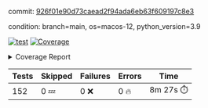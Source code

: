 commit: [926f01e90d73caead2f94ada6eb63f609197c8e3](https://github.com/rcmdnk/homebrew-file/tree/926f01e90d73caead2f94ada6eb63f609197c8e3)

condition: branch=main, os=macos-12, python_version=3.9

[![test](https://github.com/rcmdnk/homebrew-file/actions/workflows/test.yml/badge.svg)](https://github.com/rcmdnk/homebrew-file/actions/runs/6081185521)
<a href="https://github.com/rcmdnk/homebrew-file/blob/926f01e90d73caead2f94ada6eb63f609197c8e3/README.md"><img alt="Coverage" src="https://img.shields.io/badge/Coverage-54%25-orange.svg" /></a><details><summary>Coverage Report </summary><table><tr><th>File</th><th>Stmts</th><th>Miss</th><th>Cover</th><th>Missing</th></tr><tbody><tr><td colspan="5"><b>bin</b></td></tr><tr><td>&nbsp; &nbsp;<a href="https://github.com/rcmdnk/homebrew-file/blob/926f01e90d73caead2f94ada6eb63f609197c8e3/bin/brew-file">brew-file</a></td><td>1884</td><td>861</td><td>54%</td><td><a href="https://github.com/rcmdnk/homebrew-file/blob/926f01e90d73caead2f94ada6eb63f609197c8e3/bin/brew-file#L43-L58">43&ndash;58</a>, <a href="https://github.com/rcmdnk/homebrew-file/blob/926f01e90d73caead2f94ada6eb63f609197c8e3/bin/brew-file#L63-L65">63&ndash;65</a>, <a href="https://github.com/rcmdnk/homebrew-file/blob/926f01e90d73caead2f94ada6eb63f609197c8e3/bin/brew-file#L158">158</a>, <a href="https://github.com/rcmdnk/homebrew-file/blob/926f01e90d73caead2f94ada6eb63f609197c8e3/bin/brew-file#L273">273</a>, <a href="https://github.com/rcmdnk/homebrew-file/blob/926f01e90d73caead2f94ada6eb63f609197c8e3/bin/brew-file#L292">292</a>, <a href="https://github.com/rcmdnk/homebrew-file/blob/926f01e90d73caead2f94ada6eb63f609197c8e3/bin/brew-file#L357">357</a>, <a href="https://github.com/rcmdnk/homebrew-file/blob/926f01e90d73caead2f94ada6eb63f609197c8e3/bin/brew-file#L360-L363">360&ndash;363</a>, <a href="https://github.com/rcmdnk/homebrew-file/blob/926f01e90d73caead2f94ada6eb63f609197c8e3/bin/brew-file#L377-L382">377&ndash;382</a>, <a href="https://github.com/rcmdnk/homebrew-file/blob/926f01e90d73caead2f94ada6eb63f609197c8e3/bin/brew-file#L420-L425">420&ndash;425</a>, <a href="https://github.com/rcmdnk/homebrew-file/blob/926f01e90d73caead2f94ada6eb63f609197c8e3/bin/brew-file#L437">437</a>, <a href="https://github.com/rcmdnk/homebrew-file/blob/926f01e90d73caead2f94ada6eb63f609197c8e3/bin/brew-file#L440">440</a>, <a href="https://github.com/rcmdnk/homebrew-file/blob/926f01e90d73caead2f94ada6eb63f609197c8e3/bin/brew-file#L645">645</a>, <a href="https://github.com/rcmdnk/homebrew-file/blob/926f01e90d73caead2f94ada6eb63f609197c8e3/bin/brew-file#L647">647</a>, <a href="https://github.com/rcmdnk/homebrew-file/blob/926f01e90d73caead2f94ada6eb63f609197c8e3/bin/brew-file#L649">649</a>, <a href="https://github.com/rcmdnk/homebrew-file/blob/926f01e90d73caead2f94ada6eb63f609197c8e3/bin/brew-file#L666-L670">666&ndash;670</a>, <a href="https://github.com/rcmdnk/homebrew-file/blob/926f01e90d73caead2f94ada6eb63f609197c8e3/bin/brew-file#L683-L688">683&ndash;688</a>, <a href="https://github.com/rcmdnk/homebrew-file/blob/926f01e90d73caead2f94ada6eb63f609197c8e3/bin/brew-file#L698">698</a>, <a href="https://github.com/rcmdnk/homebrew-file/blob/926f01e90d73caead2f94ada6eb63f609197c8e3/bin/brew-file#L714">714</a>, <a href="https://github.com/rcmdnk/homebrew-file/blob/926f01e90d73caead2f94ada6eb63f609197c8e3/bin/brew-file#L718-L722">718&ndash;722</a>, <a href="https://github.com/rcmdnk/homebrew-file/blob/926f01e90d73caead2f94ada6eb63f609197c8e3/bin/brew-file#L740-L754">740&ndash;754</a>, <a href="https://github.com/rcmdnk/homebrew-file/blob/926f01e90d73caead2f94ada6eb63f609197c8e3/bin/brew-file#L847-L862">847&ndash;862</a>, <a href="https://github.com/rcmdnk/homebrew-file/blob/926f01e90d73caead2f94ada6eb63f609197c8e3/bin/brew-file#L890">890</a>, <a href="https://github.com/rcmdnk/homebrew-file/blob/926f01e90d73caead2f94ada6eb63f609197c8e3/bin/brew-file#L901-L902">901&ndash;902</a>, <a href="https://github.com/rcmdnk/homebrew-file/blob/926f01e90d73caead2f94ada6eb63f609197c8e3/bin/brew-file#L910">910</a>, <a href="https://github.com/rcmdnk/homebrew-file/blob/926f01e90d73caead2f94ada6eb63f609197c8e3/bin/brew-file#L923-L928">923&ndash;928</a>, <a href="https://github.com/rcmdnk/homebrew-file/blob/926f01e90d73caead2f94ada6eb63f609197c8e3/bin/brew-file#L932-L934">932&ndash;934</a>, <a href="https://github.com/rcmdnk/homebrew-file/blob/926f01e90d73caead2f94ada6eb63f609197c8e3/bin/brew-file#L938-L941">938&ndash;941</a>, <a href="https://github.com/rcmdnk/homebrew-file/blob/926f01e90d73caead2f94ada6eb63f609197c8e3/bin/brew-file#L1034-L1036">1034&ndash;1036</a>, <a href="https://github.com/rcmdnk/homebrew-file/blob/926f01e90d73caead2f94ada6eb63f609197c8e3/bin/brew-file#L1039">1039</a>, <a href="https://github.com/rcmdnk/homebrew-file/blob/926f01e90d73caead2f94ada6eb63f609197c8e3/bin/brew-file#L1045">1045</a>, <a href="https://github.com/rcmdnk/homebrew-file/blob/926f01e90d73caead2f94ada6eb63f609197c8e3/bin/brew-file#L1065-L1068">1065&ndash;1068</a>, <a href="https://github.com/rcmdnk/homebrew-file/blob/926f01e90d73caead2f94ada6eb63f609197c8e3/bin/brew-file#L1130">1130</a>, <a href="https://github.com/rcmdnk/homebrew-file/blob/926f01e90d73caead2f94ada6eb63f609197c8e3/bin/brew-file#L1159">1159</a>, <a href="https://github.com/rcmdnk/homebrew-file/blob/926f01e90d73caead2f94ada6eb63f609197c8e3/bin/brew-file#L1192">1192</a>, <a href="https://github.com/rcmdnk/homebrew-file/blob/926f01e90d73caead2f94ada6eb63f609197c8e3/bin/brew-file#L1195">1195</a>, <a href="https://github.com/rcmdnk/homebrew-file/blob/926f01e90d73caead2f94ada6eb63f609197c8e3/bin/brew-file#L1207">1207</a>, <a href="https://github.com/rcmdnk/homebrew-file/blob/926f01e90d73caead2f94ada6eb63f609197c8e3/bin/brew-file#L1209">1209</a>, <a href="https://github.com/rcmdnk/homebrew-file/blob/926f01e90d73caead2f94ada6eb63f609197c8e3/bin/brew-file#L1240">1240</a>, <a href="https://github.com/rcmdnk/homebrew-file/blob/926f01e90d73caead2f94ada6eb63f609197c8e3/bin/brew-file#L1244">1244</a>, <a href="https://github.com/rcmdnk/homebrew-file/blob/926f01e90d73caead2f94ada6eb63f609197c8e3/bin/brew-file#L1248-L1251">1248&ndash;1251</a>, <a href="https://github.com/rcmdnk/homebrew-file/blob/926f01e90d73caead2f94ada6eb63f609197c8e3/bin/brew-file#L1253-L1256">1253&ndash;1256</a>, <a href="https://github.com/rcmdnk/homebrew-file/blob/926f01e90d73caead2f94ada6eb63f609197c8e3/bin/brew-file#L1285-L1299">1285&ndash;1299</a>, <a href="https://github.com/rcmdnk/homebrew-file/blob/926f01e90d73caead2f94ada6eb63f609197c8e3/bin/brew-file#L1304-L1307">1304&ndash;1307</a>, <a href="https://github.com/rcmdnk/homebrew-file/blob/926f01e90d73caead2f94ada6eb63f609197c8e3/bin/brew-file#L1310-L1316">1310&ndash;1316</a>, <a href="https://github.com/rcmdnk/homebrew-file/blob/926f01e90d73caead2f94ada6eb63f609197c8e3/bin/brew-file#L1321">1321</a>, <a href="https://github.com/rcmdnk/homebrew-file/blob/926f01e90d73caead2f94ada6eb63f609197c8e3/bin/brew-file#L1329">1329</a>, <a href="https://github.com/rcmdnk/homebrew-file/blob/926f01e90d73caead2f94ada6eb63f609197c8e3/bin/brew-file#L1335-L1340">1335&ndash;1340</a>, <a href="https://github.com/rcmdnk/homebrew-file/blob/926f01e90d73caead2f94ada6eb63f609197c8e3/bin/brew-file#L1351-L1373">1351&ndash;1373</a>, <a href="https://github.com/rcmdnk/homebrew-file/blob/926f01e90d73caead2f94ada6eb63f609197c8e3/bin/brew-file#L1401">1401</a>, <a href="https://github.com/rcmdnk/homebrew-file/blob/926f01e90d73caead2f94ada6eb63f609197c8e3/bin/brew-file#L1417-L1424">1417&ndash;1424</a>, <a href="https://github.com/rcmdnk/homebrew-file/blob/926f01e90d73caead2f94ada6eb63f609197c8e3/bin/brew-file#L1429-L1445">1429&ndash;1445</a>, <a href="https://github.com/rcmdnk/homebrew-file/blob/926f01e90d73caead2f94ada6eb63f609197c8e3/bin/brew-file#L1450-L1454">1450&ndash;1454</a>, <a href="https://github.com/rcmdnk/homebrew-file/blob/926f01e90d73caead2f94ada6eb63f609197c8e3/bin/brew-file#L1468-L1515">1468&ndash;1515</a>, <a href="https://github.com/rcmdnk/homebrew-file/blob/926f01e90d73caead2f94ada6eb63f609197c8e3/bin/brew-file#L1518-L1549">1518&ndash;1549</a>, <a href="https://github.com/rcmdnk/homebrew-file/blob/926f01e90d73caead2f94ada6eb63f609197c8e3/bin/brew-file#L1554-L1588">1554&ndash;1588</a>, <a href="https://github.com/rcmdnk/homebrew-file/blob/926f01e90d73caead2f94ada6eb63f609197c8e3/bin/brew-file#L1593-L1674">1593&ndash;1674</a>, <a href="https://github.com/rcmdnk/homebrew-file/blob/926f01e90d73caead2f94ada6eb63f609197c8e3/bin/brew-file#L1677-L1686">1677&ndash;1686</a>, <a href="https://github.com/rcmdnk/homebrew-file/blob/926f01e90d73caead2f94ada6eb63f609197c8e3/bin/brew-file#L1699">1699</a>, <a href="https://github.com/rcmdnk/homebrew-file/blob/926f01e90d73caead2f94ada6eb63f609197c8e3/bin/brew-file#L1704">1704</a>, <a href="https://github.com/rcmdnk/homebrew-file/blob/926f01e90d73caead2f94ada6eb63f609197c8e3/bin/brew-file#L1709-L1748">1709&ndash;1748</a>, <a href="https://github.com/rcmdnk/homebrew-file/blob/926f01e90d73caead2f94ada6eb63f609197c8e3/bin/brew-file#L1752-L1861">1752&ndash;1861</a>, <a href="https://github.com/rcmdnk/homebrew-file/blob/926f01e90d73caead2f94ada6eb63f609197c8e3/bin/brew-file#L1871-L1883">1871&ndash;1883</a>, <a href="https://github.com/rcmdnk/homebrew-file/blob/926f01e90d73caead2f94ada6eb63f609197c8e3/bin/brew-file#L1887">1887</a>, <a href="https://github.com/rcmdnk/homebrew-file/blob/926f01e90d73caead2f94ada6eb63f609197c8e3/bin/brew-file#L1896-L1976">1896&ndash;1976</a>, <a href="https://github.com/rcmdnk/homebrew-file/blob/926f01e90d73caead2f94ada6eb63f609197c8e3/bin/brew-file#L1984-L2029">1984&ndash;2029</a>, <a href="https://github.com/rcmdnk/homebrew-file/blob/926f01e90d73caead2f94ada6eb63f609197c8e3/bin/brew-file#L2032-L2039">2032&ndash;2039</a>, <a href="https://github.com/rcmdnk/homebrew-file/blob/926f01e90d73caead2f94ada6eb63f609197c8e3/bin/brew-file#L2043-L2044">2043&ndash;2044</a>, <a href="https://github.com/rcmdnk/homebrew-file/blob/926f01e90d73caead2f94ada6eb63f609197c8e3/bin/brew-file#L2049-L2093">2049&ndash;2093</a>, <a href="https://github.com/rcmdnk/homebrew-file/blob/926f01e90d73caead2f94ada6eb63f609197c8e3/bin/brew-file#L2102-L2138">2102&ndash;2138</a>, <a href="https://github.com/rcmdnk/homebrew-file/blob/926f01e90d73caead2f94ada6eb63f609197c8e3/bin/brew-file#L2141-L2147">2141&ndash;2147</a>, <a href="https://github.com/rcmdnk/homebrew-file/blob/926f01e90d73caead2f94ada6eb63f609197c8e3/bin/brew-file#L2151-L2159">2151&ndash;2159</a>, <a href="https://github.com/rcmdnk/homebrew-file/blob/926f01e90d73caead2f94ada6eb63f609197c8e3/bin/brew-file#L2181-L2182">2181&ndash;2182</a>, <a href="https://github.com/rcmdnk/homebrew-file/blob/926f01e90d73caead2f94ada6eb63f609197c8e3/bin/brew-file#L2186">2186</a>, <a href="https://github.com/rcmdnk/homebrew-file/blob/926f01e90d73caead2f94ada6eb63f609197c8e3/bin/brew-file#L2197-L2198">2197&ndash;2198</a>, <a href="https://github.com/rcmdnk/homebrew-file/blob/926f01e90d73caead2f94ada6eb63f609197c8e3/bin/brew-file#L2208-L2377">2208&ndash;2377</a>, <a href="https://github.com/rcmdnk/homebrew-file/blob/926f01e90d73caead2f94ada6eb63f609197c8e3/bin/brew-file#L2383-L2538">2383&ndash;2538</a>, <a href="https://github.com/rcmdnk/homebrew-file/blob/926f01e90d73caead2f94ada6eb63f609197c8e3/bin/brew-file#L2566">2566</a>, <a href="https://github.com/rcmdnk/homebrew-file/blob/926f01e90d73caead2f94ada6eb63f609197c8e3/bin/brew-file#L2591">2591</a>, <a href="https://github.com/rcmdnk/homebrew-file/blob/926f01e90d73caead2f94ada6eb63f609197c8e3/bin/brew-file#L2668">2668</a>, <a href="https://github.com/rcmdnk/homebrew-file/blob/926f01e90d73caead2f94ada6eb63f609197c8e3/bin/brew-file#L2673-L2684">2673&ndash;2684</a>, <a href="https://github.com/rcmdnk/homebrew-file/blob/926f01e90d73caead2f94ada6eb63f609197c8e3/bin/brew-file#L2708-L2716">2708&ndash;2716</a>, <a href="https://github.com/rcmdnk/homebrew-file/blob/926f01e90d73caead2f94ada6eb63f609197c8e3/bin/brew-file#L2733">2733</a>, <a href="https://github.com/rcmdnk/homebrew-file/blob/926f01e90d73caead2f94ada6eb63f609197c8e3/bin/brew-file#L2739">2739</a>, <a href="https://github.com/rcmdnk/homebrew-file/blob/926f01e90d73caead2f94ada6eb63f609197c8e3/bin/brew-file#L2751">2751</a>, <a href="https://github.com/rcmdnk/homebrew-file/blob/926f01e90d73caead2f94ada6eb63f609197c8e3/bin/brew-file#L2767">2767</a>, <a href="https://github.com/rcmdnk/homebrew-file/blob/926f01e90d73caead2f94ada6eb63f609197c8e3/bin/brew-file#L2779">2779</a>, <a href="https://github.com/rcmdnk/homebrew-file/blob/926f01e90d73caead2f94ada6eb63f609197c8e3/bin/brew-file#L2781-L2785">2781&ndash;2785</a>, <a href="https://github.com/rcmdnk/homebrew-file/blob/926f01e90d73caead2f94ada6eb63f609197c8e3/bin/brew-file#L2789-L2792">2789&ndash;2792</a>, <a href="https://github.com/rcmdnk/homebrew-file/blob/926f01e90d73caead2f94ada6eb63f609197c8e3/bin/brew-file#L2795-L2798">2795&ndash;2798</a>, <a href="https://github.com/rcmdnk/homebrew-file/blob/926f01e90d73caead2f94ada6eb63f609197c8e3/bin/brew-file#L2801-L2809">2801&ndash;2809</a>, <a href="https://github.com/rcmdnk/homebrew-file/blob/926f01e90d73caead2f94ada6eb63f609197c8e3/bin/brew-file#L2838-L2845">2838&ndash;2845</a>, <a href="https://github.com/rcmdnk/homebrew-file/blob/926f01e90d73caead2f94ada6eb63f609197c8e3/bin/brew-file#L2856-L2863">2856&ndash;2863</a>, <a href="https://github.com/rcmdnk/homebrew-file/blob/926f01e90d73caead2f94ada6eb63f609197c8e3/bin/brew-file#L2944-L2946">2944&ndash;2946</a>, <a href="https://github.com/rcmdnk/homebrew-file/blob/926f01e90d73caead2f94ada6eb63f609197c8e3/bin/brew-file#L2967">2967</a>, <a href="https://github.com/rcmdnk/homebrew-file/blob/926f01e90d73caead2f94ada6eb63f609197c8e3/bin/brew-file#L2973">2973</a>, <a href="https://github.com/rcmdnk/homebrew-file/blob/926f01e90d73caead2f94ada6eb63f609197c8e3/bin/brew-file#L2984-L3596">2984&ndash;3596</a>, <a href="https://github.com/rcmdnk/homebrew-file/blob/926f01e90d73caead2f94ada6eb63f609197c8e3/bin/brew-file#L3600">3600</a></td></tr><tr><td><b>TOTAL</b></td><td><b>1884</b></td><td><b>861</b></td><td><b>54%</b></td><td>&nbsp;</td></tr></tbody></table></details>

| Tests | Skipped | Failures | Errors | Time |
| ----- | ------- | -------- | -------- | ------------------ |
| 152 | 0 :zzz: | 0 :x: | 0 :fire: | 8m 27s :stopwatch: |


